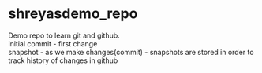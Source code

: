 # shreyasdemo_repo
Demo repo to learn git and github.
<br>
initial commit - first change 
<br>
snapshot - as we make changes(commit) - snapshots are stored in order to track history of changes in github   
